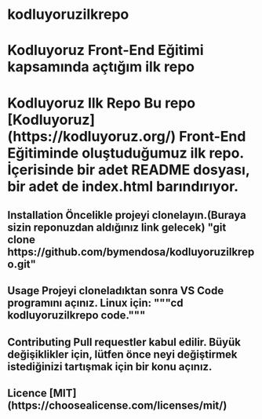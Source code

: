 # kodluyoruzilkrepo
# Kodluyoruz Front-End Eğitimi kapsamında açtığım ilk repo
<h1>Kodluyoruz Ilk Repo
Bu repo [Kodluyoruz](https://kodluyoruz.org/) Front-End Eğitiminde oluştuduğumuz ilk repo. İçerisinde bir adet README dosyası, bir adet de index.html barındırıyor.

<h2>Installation
Öncelikle projeyi clonelayın.(Buraya sizin reponuzdan aldığınız link gelecek)
"git clone https://github.com/bymendosa/kodluyoruzilkrepo.git"

<h2>Usage
Projeyi cloneladıktan sonra VS Code programını açınız.
Linux için:
"""cd kodluyoruzilkrepo
code."""

<h2>Contributing
Pull requestler kabul edilir. Büyük değişiklikler için, lütfen önce neyi değiştirmek istediğinizi tartışmak için bir konu açınız.

<h2>Licence
[MIT](https://choosealicense.com/licenses/mit/)